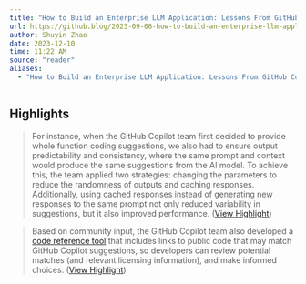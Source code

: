```yaml
---
title: "How to Build an Enterprise LLM Application: Lessons From GitHub Copilot"
url: https://github.blog/2023-09-06-how-to-build-an-enterprise-llm-application-lessons-from-github-copilot/
author: Shuyin Zhao
date: 2023-12-10
time: 11:22 AM
source: "reader"
aliases:
  - "How to Build an Enterprise LLM Application: Lessons From GitHub Copilot"
---
```

## Highlights
> For instance, when the GitHub Copilot team first decided to provide whole function coding suggestions, we also had to ensure output predictability and consistency, where the same prompt and context would produce the same suggestions from the AI model.
> To achieve this, the team applied two strategies: changing the parameters to reduce the randomness of outputs and caching responses. Additionally, using cached responses instead of generating new responses to the same prompt not only reduced variability in suggestions, but it also improved performance. ([View Highlight](https://read.readwise.io/read/01h9razw6psr2ht3tv2aw01ce6))

> Based on community input, the GitHub Copilot team also developed a [code reference tool](https://github.blog/2023-08-03-introducing-code-referencing-for-github-copilot/) that includes links to public code that may match GitHub Copilot suggestions, so developers can review potential matches (and relevant licensing information), and make informed choices. ([View Highlight](https://read.readwise.io/read/01h9rb3ne8rvt2781qtsr5hr04))

